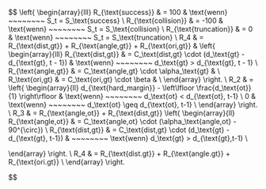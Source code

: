 $$
\left\{
\begin{array}{lll}
R_{\text{success}} & = 100 & \text{wenn} ~~~~~~~~ S_t = S_\text{success} \\
R_{\text{collision}} & = -100 & \text{wenn} ~~~~~~~~ S_t = S_\text{collision} \\
R_{\text{truncation}} & = 0 & \text{wenn} ~~~~~~~~ S_t = S_\text{truncation} \\
R_4 & = R_{\text{dist,gt}} + R_{\text{angle,gt}} + R_{\text{ori,gt}} &
\left\{
\begin{array}{lll}
R_{\text{dist,gt}} & = C_\text{dist,gt} \cdot (d_\text{gt} - d_{\text{gt}, t - 1}) & \text{wenn} ~~~~~~~~ d_\text{gt} > d_{\text{gt}, t - 1} \\
R_{\text{angle,gt}} & = C_\text{angle,gt} \cdot \alpha_\text{gt} & \\
R_\text{ori,gt} & = C_\text{ori,gt} \cdot \beta & \\
\end{array}
\right. \\
R_2 & = 
\left\{
\begin{array}{ll}
d_{\text{hard\_margin}} - \left\lfloor \frac{d_\text{ot}}{1} \right\rfloor & \text{wenn} ~~~~~~~~ d_\text{ot} < d_{\text{ot}, t-1} \\
0 & \text{wenn} ~~~~~~~~ d_\text{ot} \geq d_{\text{ot}, t-1} \\
\end{array}
\right. \\
R_3 & = R_{\text{angle,ot}} + R_{\text{dist,gt}}
\left\{
\begin{array}{ll}
R_{\text{angle,ot}} & = C_\text{angle,ot} \cdot (\alpha_\text{angle,ot} - 90^{\circ}) \\
R_{\text{dist,gt}} & = C_\text{dist,gt} \cdot (d_\text{gt} - d_{\text{gt}, t-1}) & ~~~~~~~~ \text{wenn} d_\text{gt} > d_{\text{gt},t-1} \\

\end{array}
\right. \\
R_4 & = R_{\text{dist.gt}} + R_{\text{angle.gt}} + R_{\text{ori.gt}} \\
\end{array}
\right.



$$